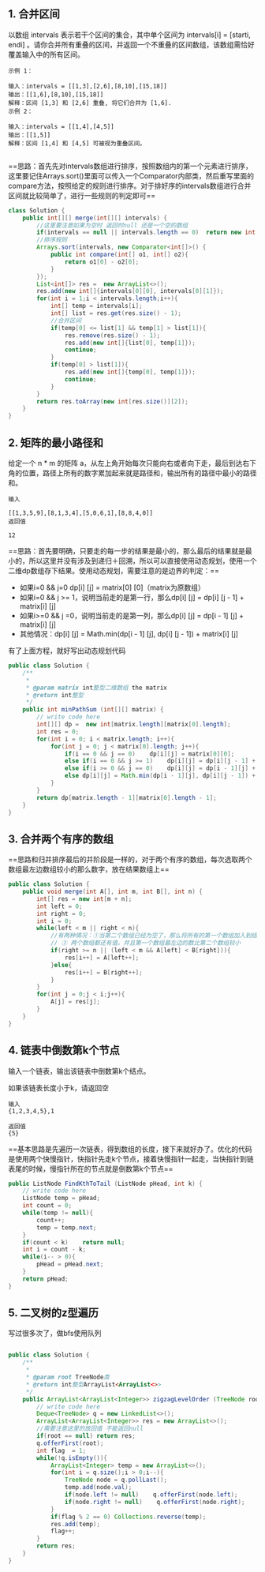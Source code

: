 ## 1. 合并区间

以数组 intervals 表示若干个区间的集合，其中单个区间为 intervals[i] = [starti, endi] 。请你合并所有重叠的区间，并返回一个不重叠的区间数组，该数组需恰好覆盖输入中的所有区间。

```
示例 1：

输入：intervals = [[1,3],[2,6],[8,10],[15,18]]
输出：[[1,6],[8,10],[15,18]]
解释：区间 [1,3] 和 [2,6] 重叠, 将它们合并为 [1,6].
示例 2：

输入：intervals = [[1,4],[4,5]]
输出：[[1,5]]
解释：区间 [1,4] 和 [4,5] 可被视为重叠区间。
 
```

==思路：首先先对intervals数组进行排序，按照数组内的第一个元素进行排序，这里要记住Arrays.sort()里面可以传入一个Comparator内部类，然后重写里面的compare方法，按照给定的规则进行排序。对于排好序的intervals数组进行合并区间就比较简单了，进行一些规则的判定即可==

```java
class Solution {
    public int[][] merge(int[][] intervals) {
        //这里要注意如果为空时 返回时null 还是一个空的数组
        if(intervals == null || intervals.length == 0)  return new int[][]{};
        //排序规则
        Arrays.sort(intervals, new Comparator<int[]>() {
            public int compare(int[] o1, int[] o2){
                return o1[0] - o2[0];
            }
        });
        List<int[]> res =  new ArrayList<>();
        res.add(new int[]{intervals[0][0], intervals[0][1]});
        for(int i = 1;i < intervals.length;i++){
            int[] temp = intervals[i];
            int[] list = res.get(res.size() - 1);
            //合并区间
            if(temp[0] <= list[1] && temp[1] > list[1]){
                res.remove(res.size() - 1);
                res.add(new int[]{list[0], temp[1]});
                continue;
            }
            if(temp[0] > list[1]){
                res.add(new int[]{temp[0], temp[1]});
                continue;
            }
        }
        return res.toArray(new int[res.size()][2]);
    }
}
```

## 2. 矩阵的最小路径和

给定一个 n * m 的矩阵 a，从左上角开始每次只能向右或者向下走，最后到达右下角的位置，路径上所有的数字累加起来就是路径和，输出所有的路径中最小的路径和。

```
输入

[[1,3,5,9],[8,1,3,4],[5,0,6,1],[8,8,4,0]]
返回值

12
```

==思路：首先要明确，只要走的每一步的结果是最小的，那么最后的结果就是最小的，所以这里并没有涉及到递归＋回溯，所以可以直接使用动态规划，使用一个二维dp数组存下结果。使用动态规划，需要注意的是边界的判定：==

- 如果i=0 && j=0 dp[i] [j] =  matrix[0] [0]（matrix为原数组）
- 如果i=0 && j >= 1，说明当前走的是第一行，那么dp[i] [j]  = dp[i] [j - 1] + matrix[i] [j]
- 如果i>=0 && j =0，说明当前走的是第一列，那么dp[i] [j] = dp[i - 1] [j] + matrix[i] [j]
- 其他情况：dp[i] [j] = Math.min(dp[i - 1] [j], dp[i] [j - 1]) + matrix[i] [j]

有了上面方程，就好写出动态规划代码

```java
public class Solution {
    /**
     * 
     * @param matrix int整型二维数组 the matrix
     * @return int整型
     */
    public int minPathSum (int[][] matrix) {
        // write code here
        int[][] dp =  new int[matrix.length][matrix[0].length];
        int res = 0;
        for(int i = 0; i < matrix.length; i++){
            for(int j = 0; j < matrix[0].length; j++){
                if(i == 0 && j == 0)    dp[i][j] = matrix[0][0];
                else if(i == 0 && j >= 1)    dp[i][j] = dp[i][j - 1] + matrix[i][j];
                else if(i >= 0 && j == 0)    dp[i][j] = dp[i - 1][j] + matrix[i][j];
                else dp[i][j] = Math.min(dp[i - 1][j], dp[i][j - 1]) + matrix[i][j];
            }
        }
        return dp[matrix.length - 1][matrix[0].length - 1];
    }
}
```



## 3. 合并两个有序的数组

==思路和归并排序最后的并阶段是一样的，对于两个有序的数组，每次选取两个数组最左边数组较小的那么数字，放在结果数组上==

```java
public class Solution {
    public void merge(int A[], int m, int B[], int n) {
        int[] res = new int[m + n];
        int left = 0;
        int right = 0;
        int i = 0;
        while(left < m || right < n){
            //有两种情况：①当第二个数组已经为空了，那么将所有的第一个数组加入到结果数组中
            // ② 两个数组都还有值，并且第一个数组最左边的数比第二个数组较小
            if(right >= n || (left < m && A[left] < B[right])){
                res[i++] = A[left++];
            }else{
                res[i++] = B[right++];
            }
        }
        for(int j = 0;j < i;j++){
            A[j] = res[j];
        }
    }
}
```

## 4. 链表中倒数第k个节点

输入一个链表，输出该链表中倒数第k个结点。

如果该链表长度小于k，请返回空

```
输入
{1,2,3,4,5},1 

返回值
{5}
```

==基本思路是先遍历一次链表，得到数组的长度，接下来就好办了。优化的代码是使用两个快慢指针，快指针先走k个节点，接着快慢指针一起走，当快指针到链表尾的时候，慢指针所在的节点就是倒数第k个节点==

```java
public ListNode FindKthToTail (ListNode pHead, int k) {
    // write code here
    ListNode temp = pHead;
    int count = 0;
    while(temp != null){
        count++;
        temp = temp.next;
    }
    if(count < k)    return null;
    int i = count - k;
    while(i-- > 0){
        pHead = pHead.next;
    }
    return pHead;
}
```

## 5. 二叉树的z型遍历

写过很多次了，做bfs使用队列

```java

public class Solution {
    /**
     * 
     * @param root TreeNode类 
     * @return int整型ArrayList<ArrayList<>>
     */
    public ArrayList<ArrayList<Integer>> zigzagLevelOrder (TreeNode root) {
        // write code here
        Deque<TreeNode> q = new LinkedList<>();
        ArrayList<ArrayList<Integer>> res = new ArrayList<>();
        //需要注意这里的放回值 不能返回null
        if(root == null) return res;
        q.offerFirst(root);
        int flag  = 1;
        while(!q.isEmpty()){
            ArrayList<Integer> temp = new ArrayList<>();
            for(int i = q.size();i > 0;i--){
                TreeNode node = q.pollLast();
                temp.add(node.val);
                if(node.left != null)    q.offerFirst(node.left);
                if(node.right != null)    q.offerFirst(node.right);
            }
            if(flag % 2 == 0) Collections.reverse(temp);
            res.add(temp);
            flag++;
        }
        return res;
    }
}
```

